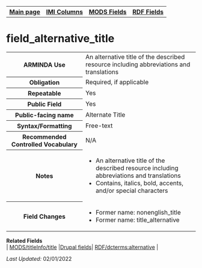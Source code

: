 <html>

<body>
<table style="width:100%">
  <tr>
    <th><a href="index.md">Main page</a></th>
	<th><a href="IMI.md">IMI Columns</a></th>
    <th><a href="MODS.md">MODS Fields</a></th>
    <th><a href="RDF.md">RDF Fields</a></th>
  </tr>
</table>

<h1>field_alternative_title</h1>
<table>
<tr>
	<th>ARMINDA Use</th>
	<td>An alternative title of the described resource including abbreviations and translations</td>
</tr>
<tr>
	<th>Obligation</th>
	<td>Required, if applicable</td>
</tr>
<tr>
	<th>Repeatable</th>
	<td>Yes</td>
</tr>
<tr>
	<th>Public Field</th>
	<td>Yes</td>
</tr>
<tr>
	<th>Public-facing name</th>
	<td>Alternate Title</td>
</tr>
<tr>
	<th>Syntax/Formatting</th>
	<td>Free-text</td>
</tr>
<tr>
	<th>Recommended Controlled Vocabulary</th>
	<td>N/A</td>
</tr>
<tr>
	<th>Notes</th>
	<td>
		<ul>
			<li>An alternative title of the described resource including abbreviations and translations</li>
			<li>Contains, italics, bold, accents, and/or special characters</li>
		</ul>
	</td>
</tr>
<tr>
	<th>Field Changes</th>
	<td>
		<ul>
			<li>Former name: nonenglish_title</li>
			<li>Former name: title_alternative</li>
		</ul>
	</td>
</tr>
</table>
<dl>
	<dt><b>Related Fields</b></dt>
		| <a href="mods.titleInfo.title.md">MODS/titleInfo/title</a> |<a href="DrupalFields.md">Drupal fields</a>| <a href="rdf.dcterms.alternative.md">RDF/dcterms:alternative</a> |
</dl>
<p><i>Last Updated: </i>02/01/2022</p>
</dl>
</body>
</html>